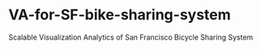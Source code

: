 # VA-for-SF-bike-sharing-system
Scalable Visualization Analytics  of San Francisco Bicycle Sharing System
